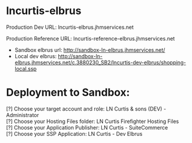 # lncurtis-elbrus


Production Dev URL:  lncurtis-elbrus.jhmservices.net

Production Reference URL:  lncurtis-reference-elbrus.jhmservices.net

- Sandbox elbrus url: http://sandbox-ln-elbrus.jhmservices.net/
- Local dev elbrus: http://sandbox-ln-elbrus.jhmservices.net/c.3880230_SB2/lncurtis-dev-elbrus/shopping-local.ssp


# Deployment to Sandbox: 

[?] Choose your target account and role: LN Curtis & sons (DEV) - Administrator<br>
[?] Choose your Hosting Files folder: LN Curtis Firefighter Hosting Files<br>
[?] Choose your Application Publisher: LN Curtis - SuiteCommerce<br>
[?] Choose your SSP Application: LN Curtis - Dev Elbrus<br>